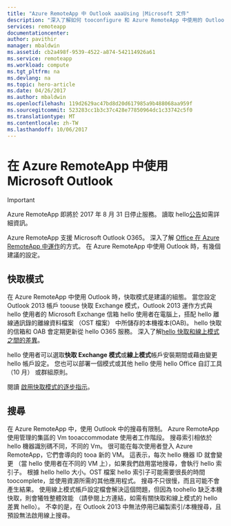 ```yaml
---
title: "Azure RemoteApp 中 Outlook aaaUsing |Microsoft 文件"
description: "深入了解如何 tooconfigure 和 Azure RemoteApp 中使用的 Outlook |Microsoft Azure"
services: remoteapp
documentationcenter: 
author: pavithir
manager: mbaldwin
ms.assetid: cb2a498f-9539-4522-a874-542114926a61
ms.service: remoteapp
ms.workload: compute
ms.tgt_pltfrm: na
ms.devlang: na
ms.topic: hero-article
ms.date: 04/26/2017
ms.author: mbaldwin
ms.openlocfilehash: 119d2629ac47bd8d20d617985a9b488068aa959f
ms.sourcegitcommit: 523283cc1b3c37c428e77850964dc1c33742c5f0
ms.translationtype: MT
ms.contentlocale: zh-TW
ms.lasthandoff: 10/06/2017
---
```

# <a name="using-microsoft-outlook-in-azure-remoteapp"></a>在 Azure RemoteApp 中使用 Microsoft Outlook
> [!IMPORTANT]
> Azure RemoteApp 即將於 2017 年 8 月 31 日停止服務。 讀取 hello[公告](https://go.microsoft.com/fwlink/?linkid=821148)如需詳細資訊。
> 
> 

Azure RemoteApp 支援 Microsoft Outlook O365。 深入了解 [Office 在 Azure RemoteApp 中運作](remoteapp-officesubscription.md)的方式。 在 Azure RemoteApp 中使用 Outlook 時，有幾個建議的設定。

## <a name="cached-mode"></a>快取模式
在 Azure RemoteApp 中使用 Outlook 時，快取模式是建議的組態。 當您設定 Outlook 2013 帳戶 toouse 快取 Exchange 模式，Outlook 2013 運作方式與 hello 使用者的 Microsoft Exchange 信箱 hello 使用者在電腦上，搭配 hello 離線通訊錄的離線資料檔案 （OST 檔案） 中所儲存的本機複本(OAB)。 hello 快取的信箱和 OAB 會定期更新從 hello O365 服務。 深入了解[hello 快取和線上模式之間的差異](https://technet.microsoft.com/library/jj683103.aspx)。

hello 使用者可以選取**快取 Exchange 模式**或**線上模式**帳戶安裝期間或藉由變更 hello 帳戶設定。 您也可以部署一個模式或其他 hello 使用 hello Office 自訂工具 （10 月） 或群組原則。  

閱讀 [啟用快取模式的逐步指示](https://technet.microsoft.com/library/c6f4cad9-c918-420e-bab3-8b49e1885034#proc)。

## <a name="search"></a>搜尋
在 Azure RemoteApp 中，使用 Outlook 中的搜尋有限制。 Azure RemoteApp 使用管理的集區的 Vm tooaccommodate 使用者工作階段。 搜尋索引相依於 hello 機器識別碼不同，不同的 Vm。 很可能在每次使用者登入 Azure RemoteApp，它們會導向的 tooa 新的 VM。 這表示，每次 hello 機器 ID 就會變更 （當 hello 使用者在不同的 VM 上），如果我們啟用當地搜尋，會執行 hello 索引子。 根據 hello hello 大小。OST 檔案 hello 索引子可能需要很長的時間 toocomplete，並使用資源所需的其他應用程式。 搜尋不只很慢，而且可能不會產生結果。 使用線上模式帳戶設定檔會解決這個問題，但因為 toohello 缺乏本機快取，則會犧牲整體效能 （請參閱上方連結，如需有關快取和線上模式的 hello 差異 hello）。 不幸的是，在 Outlook 2013 中無法停用已編製索引/本機搜尋，且預設無法啟用線上搜尋。

